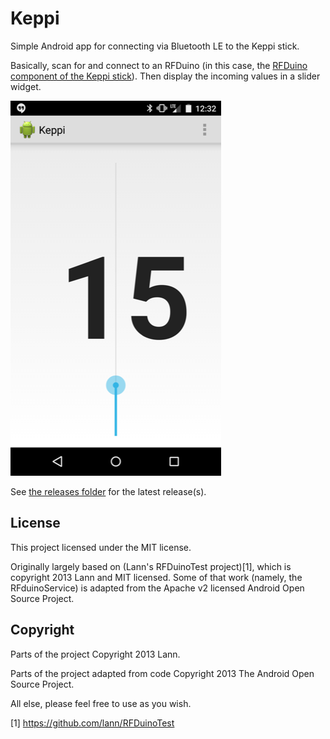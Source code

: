 Keppi
=====

Simple Android app for connecting via Bluetooth LE to the Keppi stick.

Basically, scan for and connect to an RFDuino (in this case, the [RFDuino
component of the Keppi stick](https://github.com/philadams/keppi-arduino)).
Then display the incoming values in a slider widget.

![Image of Keppi](./docs/keppi-image.png)

See [the releases folder](./releases) for the latest release(s).

License
-------

This project licensed under the MIT license.

Originally largely based on (Lann's RFDuinoTest project)[1], which is copyright
2013 Lann and MIT licensed. Some of that work (namely, the RFduinoService) is
adapted from the Apache v2 licensed Android Open Source Project.

Copyright
---------

Parts of the project Copyright 2013 Lann.

Parts of the project adapted from code Copyright 2013 The Android Open Source
Project.

All else, please feel free to use as you wish.

[1] https://github.com/lann/RFDuinoTest
